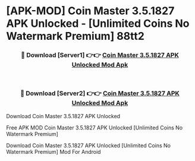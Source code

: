 # [APK-MOD] Coin Master 3.5.1827 APK Unlocked - [Unlimited Coins No Watermark Premium] 88tt2



<div align="center">
<h3>🔴 Download [Server1] 👉👉 <a href="https://momento.my/?title=Coin_Master_3.5.1827_APK_Unlocked">Coin Master 3.5.1827 APK Unlocked Mod Apk</a></h3><br>

<h3>🔴 Download [Server2] 👉👉 <a href="https://momento.my/?title=Coin_Master_3.5.1827_APK_Unlocked">Coin Master 3.5.1827 APK Unlocked Mod Apk</a></h3>
</div>



Download Coin Master 3.5.1827 APK Unlocked 

Free APK MOD Coin Master 3.5.1827 APK Unlocked [Unlimited Coins No Watermark Premium]

Download Coin Master 3.5.1827 APK Unlocked [Unlimited Coins No Watermark Premium] Mod For Android
